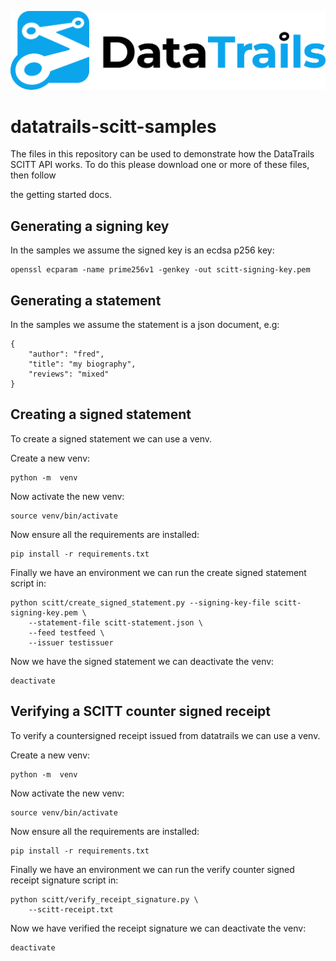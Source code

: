 ![Logo](https://github.com/datatrails/datatrails-scitt-samples/blob/main/DataTrails_Horizontal_Logo_Black.png)


# datatrails-scitt-samples

The files in this repository can be used to demonstrate how the DataTrails SCITT API works. To do this please download one or more of these files, then follow

the getting started docs.

## Generating a signing key

In the samples we assume the signed key is an ecdsa p256 key:

```
openssl ecparam -name prime256v1 -genkey -out scitt-signing-key.pem
```

## Generating a statement

In the samples we assume the statement is a json document, e.g:

```
{
    "author": "fred",
    "title": "my biography",
    "reviews": "mixed"
}
```

## Creating a signed statement

To create a signed statement we can use a venv.

Create a new venv:

```
python -m  venv
```

Now activate the new venv:

```
source venv/bin/activate
```

Now ensure all the requirements are installed:

```
pip install -r requirements.txt
```

Finally we have an environment we can run the create signed statement script in:

```
python scitt/create_signed_statement.py --signing-key-file scitt-signing-key.pem \
    --statement-file scitt-statement.json \
    --feed testfeed \
    --issuer testissuer
```

Now we have the signed statement we can deactivate the venv:

```
deactivate
```

## Verifying a SCITT counter signed receipt

To verify a countersigned receipt issued from datatrails we can use a venv.


Create a new venv:

```
python -m  venv
```

Now activate the new venv:

```
source venv/bin/activate
```

Now ensure all the requirements are installed:

```
pip install -r requirements.txt
```

Finally we have an environment we can run the verify counter signed receipt signature script in:

```
python scitt/verify_receipt_signature.py \
    --scitt-receipt.txt 
```

Now we have verified the receipt signature we can deactivate the venv:

```
deactivate
```